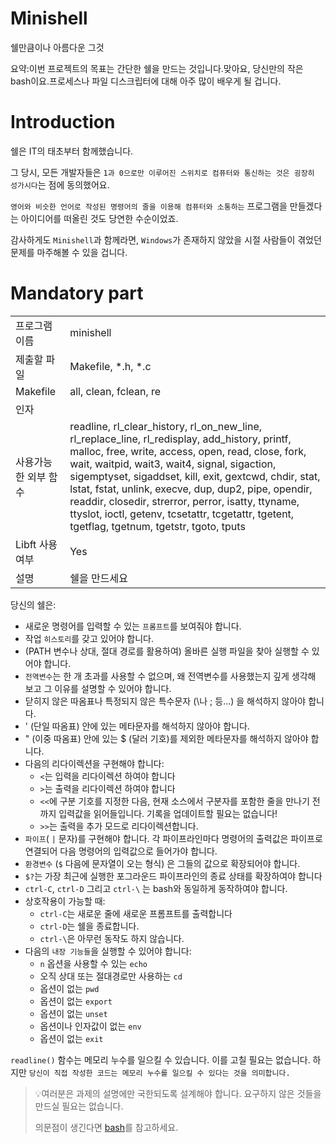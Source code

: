 # Minishell

쉘만큼이나 아름다운 그것

요약:이번 프로젝트의 목표는 간단한 쉘을 만드는 것입니다.맞아요, 당신만의 작은 bash이요.프로세스나 파일 디스크립터에 대해 아주 많이 배우게 될 겁니다.

# Introduction

쉘은 IT의 태초부터 함께했습니다.

그 당시, 모든 개발자들은 `1과 0으로만 이루어진 스위치로 컴퓨터와 통신하는 것은 굉장히 성가시다`는 점에 동의했어요.

`영어와 비슷한 언어로 작성된 명령어의 줄을 이용해 컴퓨터와 소통하는` 프로그램을 만들겠다는 아이디어를 떠올린 것도 당연한 수순이었죠.

감사하게도 `Minishell`과 함께라면, `Windows`가 존재하지 않았을 시절 사람들이 겪었던 문제를 마주해볼 수 있을 겁니다.

# Mandatory part

|  |  |
| --- | --- |
| 프로그램 이름 | minishell |
| 제출할 파일 | Makefile, *.h, *.c |
| Makefile | all, clean, fclean, re |
| 인자 |  |
| 사용가능한 외부 함수 | readline, rl_clear_history, rl_on_new_line, rl_replace_line, rl_redisplay, add_history, printf, malloc, free, write, access, open, read, close, fork, wait, waitpid, wait3, wait4, signal, sigaction, sigemptyset, sigaddset, kill, exit, gextcwd, chdir, stat, lstat, fstat, unlink, execve, dup, dup2, pipe, opendir, readdir, closedir, strerror, perror, isatty, ttyname, ttyslot, ioctl, getenv, tcsetattr, tcgetattr, tgetent, tgetflag, tgetnum, tgetstr, tgoto, tputs |
| Libft 사용여부 | Yes |
| 설명 | 쉘을 만드세요 |

당신의 쉘은:

- 새로운 명령어를 입력할 수 있는 `프롬프트`를 보여줘야 합니다.
- 작업 `히스토리`를 갖고 있어야 합니다.
- (PATH 변수나 상대, 절대 경로를 활용하여) 올바른 실행 파일을 찾아 실행할 수 있어야 합니다.
- `전역변수`는 한 개 초과를 사용할 수 없으며, 왜 전역변수를 사용했는지 깊게 생각해 보고 그 이유를 설명할 수 있어야 합니다.
- 닫히지 않은 따옴표나 특정되지 않은 특수문자 (\나 ; 등...) 을 해석하지 않아야 합니다.
- ' (단일 따옴표) 안에 있는 메타문자를 해석하지 않아야 합니다.
- " (이중 따옴표) 안에 있는 $ (달러 기호)를 제외한 메타문자를 해석하지 않아야 합니다.
- 다음의 리다이렉션을 구현해야 합니다:
    - `<`는 입력을 리다이렉션 하여야 합니다
    - `>`는 출력을 리다이렉션 하여야 합니다
    - `<<`에 구분 기호를 지정한 다음, 현재 소스에서 구분자를 포함한 줄을 만나기 전까지 입력값을 읽어들입니다. 기록을 업데이트할 필요는 없습니다!
    - `>>`는 출력을 추가 모드로 리다이렉션합니다.
- `파이프`( `|` 문자)를 구현해야 합니다. 각 파이프라인마다 명령어의 출력값은 파이프로 연결되어 다음 명령어의 입력값으로 들어가야 합니다.
- `환경변수` (`$` 다음에 문자열이 오는 형식) 은 그들의 값으로 확장되어야 합니다.
- `$?`는 가장 최근에 실행한 포그라운드 파이프라인의 종료 상태를 확장하여야 합니다
- `ctrl-C`, `ctrl-D` 그리고 `ctrl-\` 는 bash와 동일하게 동작하여야 합니다.
- 상호작용이 가능할 때:
    - `ctrl-C`는 새로운 줄에 새로운 프롬프트를 출력합니다
    - `ctrl-D`는 쉘을 종료합니다.
    - `ctrl-\`은 아무런 동작도 하지 않습니다.
- 다음의 `내장 기능들`을 실행할 수 있어야 합니다:
    - `n` 옵션을 사용할 수 있는 `echo`
    - 오직 상대 또는 절대경로만 사용하는 `cd`
    - 옵션이 없는 `pwd`
    - 옵션이 없는 `export`
    - 옵션이 없는 `unset`
    - 옵션이나 인자값이 없는 `env`
    - 옵션이 없는 `exit`

`readline()` 함수는 메모리 누수를 일으킬 수 있습니다. 이를 고칠 필요는 없습니다. 하지만 `당신이 직접 작성한 코드는 메모리 누수를 일으킬 수 있다는 것을 의미합니다.`

> 💡여러분은 과제의 설명에만 국한되도록 설계해야 합니다. 요구하지 않은 것들을 만드실 필요는 없습니다.
> 
> 
> 의문점이 생긴다면 [bash](https://www.gnu.org/savannah-checkouts/gnu/bash/manual/)를 참고하세요.

